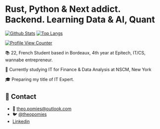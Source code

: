 # Rust, Python & Next addict. Backend. Learning Data & AI, Quant
[![Github Stats](https://github-readme-stats.vercel.app/api?username=theopomies&count_private=true&show_icons=true&theme=dark)](https://github.com/theopomies)
[![Top Langs](https://github-readme-stats.vercel.app/api/top-langs/?username=theopomies&layout=compact&count_private=true&theme=dark)](https://github.com/theopomies)

[![Profile View Counter](https://komarev.com/ghpvc/?username=theopomies)](https://github.com/theopomies)

📚 22, French Student based in Bordeaux, 4th year at Epitech, IT/CS, wannabe entrepreneur.

📍 Currently studying IT for Finance & Data Analysis at NSCM, New York 

🎓 Preparing my title of IT Expert.

## 📩 Contact
- 📩 theo.pomies@outlook.com
- 🐦 [@theopomies](https://www.twitter.com/theopomies)
- [Linkedin](https://www.linkedin.com/in/theo-pomies-dev/)
